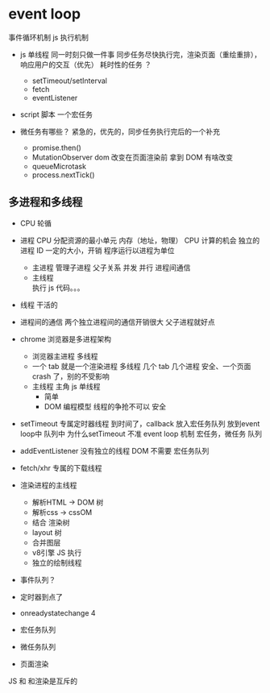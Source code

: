 # event loop

事件循环机制 js 执行机制

- js 单线程
  同一时刻只做一件事
  同步任务尽快执行完，渲染页面（重绘重排），响应用户的交互（优先）
  耗时性的任务 ？
  - setTimeout/setInterval
  - fetch
  - eventListener
- script 脚本
  一个宏任务

- 微任务有哪些？
  紧急的，优先的，同步任务执行完后的一个补充
  - promise.then()
  - MutationObserver
    dom 改变在页面渲染前 拿到 DOM 有啥改变
  - queueMicrotask
  - process.nextTick()

## 多进程和多线程

- CPU 轮循
- 进程
  CPU 分配资源的最小单元
  内存（地址，物理） CPU 计算的机会
  独立的进程 ID 一定的大小，开销
  程序运行以进程为单位
  - 主进程
    管理子进程 父子关系 并发 并行
    进程间通信
  - 主线程  
    执行 js 代码。。。
- 线程
  干活的
- 进程间的通信
  两个独立进程间的通信开销很大
  父子进程就好点

- chrome 浏览器是多进程架构

  - 浏览器主进程
    多线程
  - 一个 tab 就是一个渲染进程
    多线程
    几个 tab 几个进程
    安全、一个页面 crash 了，别的不受影响
  - 主线程 主角
    js 单线程
    - 简单
    - DOM 编程模型 线程的争抢不可以 安全

- setTimeout 专属定时器线程
  到时间了，callback 放入宏任务队列
  放到event loop中 队列中
  为什么setTimeout 不准 
  event loop 机制
  宏任务，微任务 队列
- addEventListener 没有独立的线程 
  DOM 不需要 宏任务队列
- fetch/xhr 专属的下载线程

- 渲染进程的主线程
  - 解析HTML -> DOM 树 
  - 解析css  -> cssOM
  - 结合 渲染树
  - layout 树
  - 合并图层
  - v8引擎 JS 执行
  - 独立的绘制线程

- 事件队列？
 - 定时器到点了
 - onreadystatechange 4
 - 宏任务队列
 - 微任务队列

- 页面渲染

JS 和  和渲染是互斥的